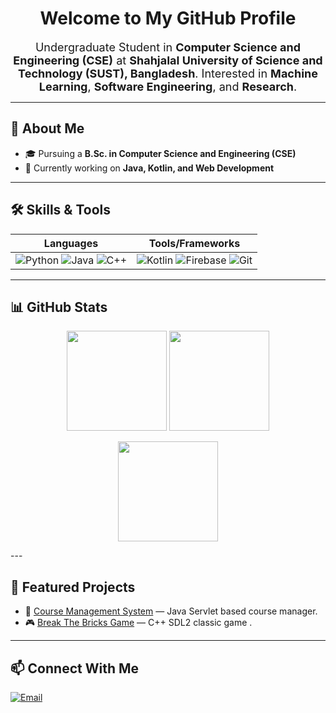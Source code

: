 <!-- Intro Section -->
<h1 align="center">Welcome to My GitHub Profile</h1>
<p align="center">
  <span style="font-size:18px;">
    Undergraduate Student in <b>Computer Science and Engineering (CSE)</b> at 
    <b>Shahjalal University of Science and Technology (SUST), Bangladesh</b>.  
    Interested in <b>Machine Learning</b>, <b>Software Engineering</b>, and <b>Research</b>.
  </span>
</p>

---

<!-- About Me -->
## 📌 About Me
- 🎓 Pursuing a **B.Sc. in Computer Science and Engineering (CSE)**  
- 🌱 Currently working on **Java, Kotlin, and Web Development**  


---

<!-- Skills Section with Badges -->
## 🛠️ Skills & Tools
| Languages | Tools/Frameworks |
|-----------|------------------|
| ![Python](https://img.shields.io/badge/Python-3776AB?logo=python&logoColor=white) ![Java](https://img.shields.io/badge/Java-orange?logo=openjdk&logoColor=white) ![C++](https://img.shields.io/badge/C++-00599C?logo=c%2B%2B&logoColor=white) | ![Kotlin](https://img.shields.io/badge/Kotlin-7F52FF?logo=kotlin&logoColor=white) ![Firebase](https://img.shields.io/badge/Firebase-ffca28?logo=firebase&logoColor=black) ![Git](https://img.shields.io/badge/Git-F05032?logo=git&logoColor=white) |

---

<!-- Stats Section -->
## 📊 GitHub Stats
<p align="center">
  <img src="https://github-readme-stats.vercel.app/api?username=rantidebRoy&show_icons=true&theme=tokyonight" height="160"/>
  <img src="https://github-readme-stats.vercel.app/api/top-langs/?username=rantidebRoy&layout=compact&theme=tokyonight" height="160"/>

</p>
<p align="center">
  <img src="https://streak-stats.demolab.com?user=rantidebRoy&theme=tokyonight&hide_border=true" height="160"/>
</p>
---

<!-- Projects Section -->
## 🚀 Featured Projects
- 🔑 [Course Management System](https://github.com/rantidebRoy/Course_Management_System) — Java Servlet based course manager.  
- 🎮 [Break The Bricks Game](https://github.com/rantidebRoy/BreakoutGame) — C++ SDL2 classic game .  

---

<!-- Contact Section -->
## 📫 Connect With Me
[![Email](https://img.shields.io/badge/Email-red?logo=gmail&logoColor=white)](mailto:rrantideb@gmail.com)  
